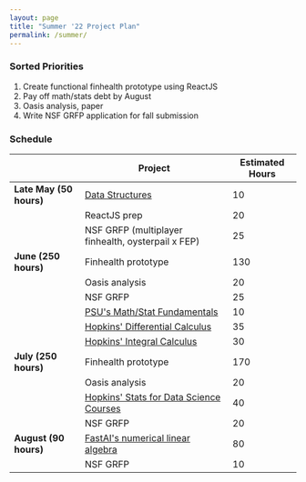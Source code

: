 ```yaml
---
layout: page
title: "Summer '22 Project Plan"
permalink: /summer/
---
```


### Sorted Priorities
1. Create functional finhealth prototype using ReactJS
2. Pay off math/stats debt by August
3. Oasis analysis, paper
4. Write NSF GRFP application for fall submission

### Schedule

|                         | **Project**                                                                                                                     | **Estimated Hours** |
|-------------------------|------------------------------------------------------------------------------------------------------------------------------|---------------------|
| **Late May (50 hours)** | [Data Structures](https://www.udemy.com/course/data-structures-algorithms-python/)                                           | 10                  |
|                         | ReactJS prep                                                                                                                 | 20                  |
|                         | NSF GRFP (multiplayer finhealth, oysterpail x FEP)                                                                           | 25                  |
| **June (250 hours)**    | Finhealth prototype                                                                                                          | 130                 |
|                         | Oasis analysis                                                                                                               | 20                  |
|                         | NSF GRFP                                                                                                                     | 25                  |
|                         | [PSU's Math/Stat Fundamentals](https://online.stat.psu.edu/statprogram/reviews)                                              | 10                  |
|                         | [Hopkins' Differential Calculus](https://www.coursera.org/specializations/differential-calculus-data-modeling#courses)       | 35                  |
|                         | [Hopkins' Integral Calculus](https://www.coursera.org/specializations/integral-calculus-data-modeling#courses)               | 30                  |
| **July (250 hours)**    | Finhealth prototype                                                                                                          | 170                 |
|                         | Oasis analysis                                                                                                               | 20                  |
|                         | [Hopkins' Stats for Data Science Courses](https://www.coursera.org/specializations/advanced-statistics-data-science#courses) | 40                  |
|                         | NSF GRFP                                                                                                                     | 20                  |
| **August (90 hours)**   | [FastAI's numerical linear algebra](https://www.fast.ai/2017/07/17/num-lin-alg/)                                             | 80                  |
|                         | NSF GRFP                                                                                                                     | 10                  |
